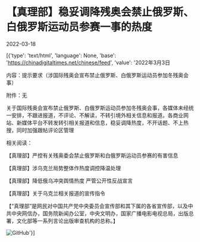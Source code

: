 # 【真理部】稳妥调降残奥会禁止俄罗斯、白俄罗斯运动员参赛一事的热度

2022-03-18

[{'type': 'text/html', 'language': None, 'base': 'https://chinadigitaltimes.net/chinese/feed', 'value': '2022年3月3日

内容：提示要求（涉国际残奥会宣布禁止俄罗斯、白俄罗斯运动员参加冬残奥会事）

附件：无

关于国际残奥会宣布禁止俄罗斯、白俄罗斯运动员参加冬残奥会事，各媒体未经统一安排，不跟进报道，不评论、不解读，不转引境外相关信息和报道。各商业网站、新媒体平台不转发转引相关报道和信息，稳妥调降热度，不开话题、不上热搜，同时加强跟帖评论区管理

相关阅读：



【真理部】严控有关残奥委会禁止俄罗斯和白俄罗斯运动员参赛的有害信息

【真理部】涉乌克兰局势整体作热度调控降温处理

【真理部】降低俄乌冲突舆情热度 严管公开性反战宣言

【真理部】关于乌克兰相关报道的宣传指令



【“真理部”是网民对中国共产党中央委员会宣传部和其下属的各省宣传部，以及中共中央网信办，国务院新闻办公室，中央文明办，国家广播电影电视总局，出版总署，文化部等一系列言论出版审查机构的总称。】

![GitHub](https://chinadigitaltimes.net/chinese/files/2011/10/zhenlibu2.jpg)'}]
